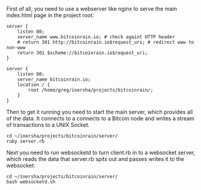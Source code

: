 First of all, you need to use a webserver like nginx to serve the main index.html page in the project root:

```
server {
    listen 80;
    server_name www.bitcoinrain.io; # check againt HTTP header
    # return 301 http://bitcoinrain.io$request_uri; # redirect www to non-www
    return 301 $scheme://bitcoinrain.io$request_uri;
}

server {
    listen 80;
    server_name bitcoinrain.io;
    location / {
        root /home/greg/inersha/projects/bitcoinrain/;
    }
}
```

Then to get it running you need to start the main server, which provides all of the data. It connects to a connects to a Bitcoin node and writes a stream of transactions to a UNIX Socket.

```
cd ~/inersha/projects/bitcoinrain/server/
ruby server.rb
```

Next you need to run websocketd to turn client.rb in to a websocket server, which reads the data that server.rb spits out and passes writes it to the websocket:

```
cd ~/inersha/projects/bitcoinrain/server/
bash websocketd.sh
```
